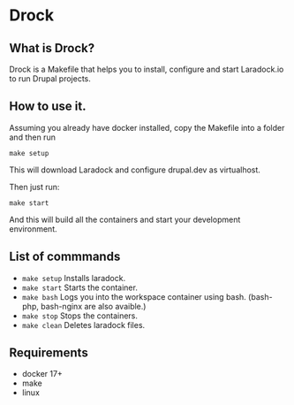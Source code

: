 # Drock

## What is Drock?

Drock is a Makefile that helps you to install, configure and start Laradock.io to run Drupal projects.

## How to use it.

Assuming you already have docker installed, copy the Makefile into a folder and then run

`make setup`

This will download Laradock and configure drupal.dev as virtualhost.

Then just run:

`make start`

And this will build all the containers and start your development environment.

## List of commmands

- `make setup` Installs laradock.
- `make start` Starts the container.
- `make bash`  Logs you into the workspace container using bash. (bash-php, bash-nginx are also avaible.)
- `make stop`  Stops the containers.
- `make clean` Deletes laradock files.

## Requirements

- docker 17+
- make
- linux
